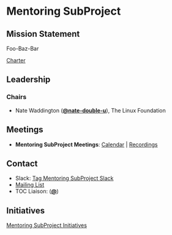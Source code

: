 # Mentoring SubProject

## Mission Statement
Foo-Baz-Bar

[Charter](./charter.md)

## Leadership
### Chairs
- Nate Waddington (**[@nate-double-u](https://github.com/nate-double-u)**), The Linux Foundation

## Meetings
- **Mentoring SubProject Meetings**: [Calendar](https://zoom-lfx.platform.linuxfoundation.org/meetings/toc-mentoring-subproject?view=list) | [Recordings](https://www.youtube.com/@CNCFTOCMentoringSubProject)

## Contact
- Slack: [Tag Mentoring SubProject Slack](https://cloud-native.slack.com/archives/https://cloud-native.slack.com/archives/CGPK98JNQ)
- [Mailing List](https://lists.cncf.io/g/tag-cs-mentoring-wg)
- TOC Liaison:  (**[@](https://github.com/)**)
## Initiatives
[Mentoring SubProject Initiatives](https://github.com/cncf/toc/issues?q=label%3Atoc%2Fmentoring-subproject-initiative)